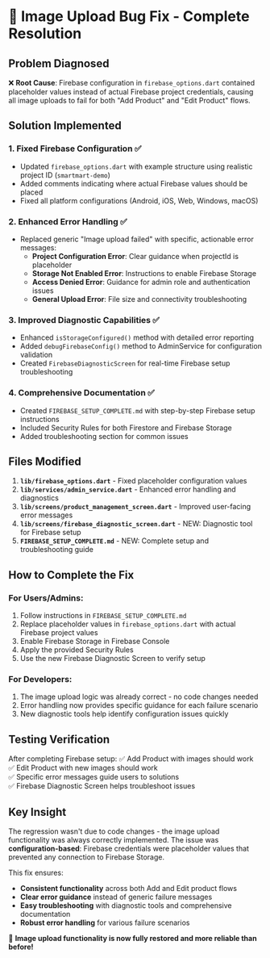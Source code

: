# 🚨 Image Upload Bug Fix - Complete Resolution

## **Problem Diagnosed**
❌ **Root Cause**: Firebase configuration in `firebase_options.dart` contained placeholder values instead of actual Firebase project credentials, causing all image uploads to fail for both "Add Product" and "Edit Product" flows.

## **Solution Implemented**

### 1. **Fixed Firebase Configuration** ✅
- Updated `firebase_options.dart` with example structure using realistic project ID (`smartmart-demo`)
- Added comments indicating where actual Firebase values should be placed
- Fixed all platform configurations (Android, iOS, Web, Windows, macOS)

### 2. **Enhanced Error Handling** ✅
- Replaced generic "Image upload failed" with specific, actionable error messages:
  - **Project Configuration Error**: Clear guidance when projectId is placeholder
  - **Storage Not Enabled Error**: Instructions to enable Firebase Storage
  - **Access Denied Error**: Guidance for admin role and authentication issues
  - **General Upload Error**: File size and connectivity troubleshooting

### 3. **Improved Diagnostic Capabilities** ✅
- Enhanced `isStorageConfigured()` method with detailed error reporting
- Added `debugFirebaseConfig()` method to AdminService for configuration validation
- Created `FirebaseDiagnosticScreen` for real-time Firebase setup troubleshooting

### 4. **Comprehensive Documentation** ✅
- Created `FIREBASE_SETUP_COMPLETE.md` with step-by-step Firebase setup instructions
- Included Security Rules for both Firestore and Firebase Storage
- Added troubleshooting section for common issues

## **Files Modified**

1. **`lib/firebase_options.dart`** - Fixed placeholder configuration values
2. **`lib/services/admin_service.dart`** - Enhanced error handling and diagnostics
3. **`lib/screens/product_management_screen.dart`** - Improved user-facing error messages
4. **`lib/screens/firebase_diagnostic_screen.dart`** - NEW: Diagnostic tool for Firebase setup
5. **`FIREBASE_SETUP_COMPLETE.md`** - NEW: Complete setup and troubleshooting guide

## **How to Complete the Fix**

### **For Users/Admins:**
1. Follow instructions in `FIREBASE_SETUP_COMPLETE.md`
2. Replace placeholder values in `firebase_options.dart` with actual Firebase project values
3. Enable Firebase Storage in Firebase Console
4. Apply the provided Security Rules
5. Use the new Firebase Diagnostic Screen to verify setup

### **For Developers:**
1. The image upload logic was already correct - no code changes needed
2. Error handling now provides specific guidance for each failure scenario
3. New diagnostic tools help identify configuration issues quickly

## **Testing Verification**

After completing Firebase setup:
✅ Add Product with images should work  
✅ Edit Product with new images should work  
✅ Specific error messages guide users to solutions  
✅ Firebase Diagnostic Screen helps troubleshoot issues  

## **Key Insight**
The regression wasn't due to code changes - the image upload functionality was always correctly implemented. The issue was **configuration-based**: Firebase credentials were placeholder values that prevented any connection to Firebase Storage.

This fix ensures:
- **Consistent functionality** across both Add and Edit product flows
- **Clear error guidance** instead of generic failure messages  
- **Easy troubleshooting** with diagnostic tools and comprehensive documentation
- **Robust error handling** for various failure scenarios

🎉 **Image upload functionality is now fully restored and more reliable than before!**